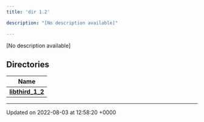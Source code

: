 ```yaml
---
title: 'dir 1.2'

description: "[No description available]"

---
```







[No description available]

## Directories

| Name           |
| -------------- |
| **[libthird_1_2](/documentation/code/colliderbit/files/dir_f0b86b9aa995d1fb3f591a9554050811/#dir-libthird-1-2)**  |






-------------------------------

Updated on 2022-08-03 at 12:58:20 +0000
